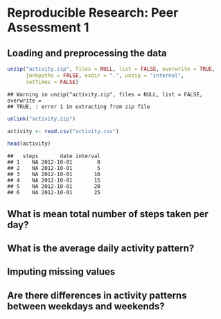 # Reproducible Research: Peer Assessment 1


## Loading and preprocessing the data

```r
unzip("activity.zip", files = NULL, list = FALSE, overwrite = TRUE,
      junkpaths = FALSE, exdir = ".", unzip = "internal",
      setTimes = FALSE)
```

```
## Warning in unzip("activity.zip", files = NULL, list = FALSE, overwrite =
## TRUE, : error 1 in extracting from zip file
```

```r
unlink("activity.zip")

activity <- read.csv("activity.csv")

head(activity)
```

```
##   steps       date interval
## 1    NA 2012-10-01        0
## 2    NA 2012-10-01        5
## 3    NA 2012-10-01       10
## 4    NA 2012-10-01       15
## 5    NA 2012-10-01       20
## 6    NA 2012-10-01       25
```
## What is mean total number of steps taken per day?



## What is the average daily activity pattern?



## Imputing missing values



## Are there differences in activity patterns between weekdays and weekends?
